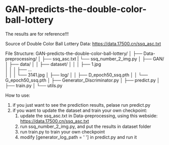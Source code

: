# GAN-predicts-the-double-color-ball-lottery

The results are for reference!!!

Source of Double Color Ball Lottery Data: https://data.17500.cn/ssq_asc.txt

File Structure:
GAN-predicts-the-double-color-ball-lottery/
│
├── Data-preprocessing/
│   ├── ssq_asc.txt
|   └── ssq_number_2_img.py
│
├── GAN/
│   ├── data/
│   │   ├── dataset/
│   │   │   ├── 1.jpg   
│   │   │   ├── ...   
│   │   │   └── 3141.jpg
│   ├── log/
│   │   ├── D_epoch50_ssq.pth
│   │   └── G_epoch50_ssq.pth
│   ├── Generator_Discriminator.py
│   ├── predict.py
│   ├── train.py
│   └── utils.py

How to use:
1. if you just want to see the prediction results, pelase run predict.py
2. if you want to update the dataset and train your own checkpoint:
   1)  update the ssq_asc.txt in Data-preprocessing, using this webside: https://data.17500.cn/ssq_asc.txt
   2)  run ssq_number_2_img.py, and put the results in dataset folder
   3)  run train.py to train your own checkpoint
   4)  modify [generator_log_path = ' '] in predict.py and run it
